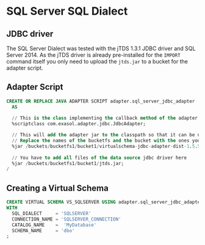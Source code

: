 # SQL Server SQL Dialect

## JDBC driver

The SQL Server Dialect was tested with the jTDS 1.3.1 JDBC driver and SQL Server 2014.
As the jTDS driver is already pre-installed for the `IMPORT` command itself you only need
to upload the `jtds.jar` to a bucket for the adapter script.

## Adapter Script

```sql
CREATE OR REPLACE JAVA ADAPTER SCRIPT adapter.sql_server_jdbc_adapter 
  AS
  
  // This is the class implementing the callback method of the adapter script
  %scriptclass com.exasol.adapter.jdbc.JdbcAdapter;

  // This will add the adapter jar to the classpath so that it can be used inside the adapter script
  // Replace the names of the bucketfs and the bucket with the ones you used.
  %jar /buckets/bucketfs1/bucket1/virtualschema-jdbc-adapter-dist-1.5.5.jar;
									 
  // You have to add all files of the data source jdbc driver here 
  %jar /buckets/bucketfs1/bucket1/jtds.jar;
/
```

## Creating a Virtual Schema

```sql
CREATE VIRTUAL SCHEMA VS_SQLSERVER USING adapter.sql_server_jdbc_adapter
WITH
  SQL_DIALECT     = 'SQLSERVER'
  CONNECTION_NAME = 'SQLSERVER_CONNECTION'
  CATALOG_NAME	  =  'MyDatabase'
  SCHEMA_NAME     = 'dbo'
;
```
